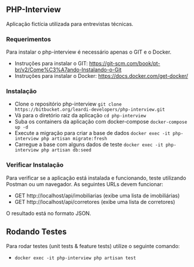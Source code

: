 ## PHP-Interview

Aplicação fictícia utilizada para entrevistas técnicas.

### Requerimentos

Para instalar o php-interview é necessário apenas o GIT e o Docker.
- Instruções para instalar o GIT: https://git-scm.com/book/pt-br/v2/Come%C3%A7ando-Instalando-o-Git
- Instruções para instalar o Docker: https://docs.docker.com/get-docker/

### Instalação

- Clone o repositório php-interview `git clone https://bitbucket.org/leardi-developers/php-interview.git`
- Vá para o diretório raiz da aplicação `cd php-interview`
- Suba os containers da aplicação com docker-compose `docker-compose up -d`
- Execute a migração para criar a base de dados `docker exec -it php-interview php artisan migrate:fresh`
- Carregue a base com alguns dados de teste `docker exec -it php-interview php artisan db:seed`

### Verificar Instalação

Para verificar se a aplicação está instalada e funcionando, teste utilizando Postman ou um navegador. As seguintes URLs devem funcionar:

- GET http://localhost/api/imobiliarias (exibe uma lista de imobiliárias)
- GET http://localhost/api/corretores (exibe uma lista de corretores)

O resultado está no formato JSON.

## Rodando Testes

Para rodar testes (unit tests & feature tests) utilize o seguinte comando:

- `docker exec -it php-interview php artisan test`

